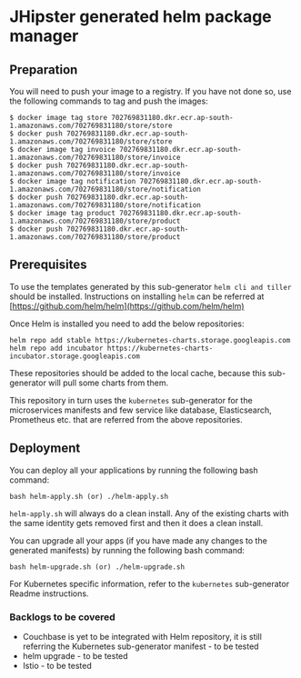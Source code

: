 # JHipster generated helm package manager

## Preparation

You will need to push your image to a registry. If you have not done so, use the following commands to tag and push the images:

```
$ docker image tag store 702769831180.dkr.ecr.ap-south-1.amazonaws.com/702769831180/store/store
$ docker push 702769831180.dkr.ecr.ap-south-1.amazonaws.com/702769831180/store/store
$ docker image tag invoice 702769831180.dkr.ecr.ap-south-1.amazonaws.com/702769831180/store/invoice
$ docker push 702769831180.dkr.ecr.ap-south-1.amazonaws.com/702769831180/store/invoice
$ docker image tag notification 702769831180.dkr.ecr.ap-south-1.amazonaws.com/702769831180/store/notification
$ docker push 702769831180.dkr.ecr.ap-south-1.amazonaws.com/702769831180/store/notification
$ docker image tag product 702769831180.dkr.ecr.ap-south-1.amazonaws.com/702769831180/store/product
$ docker push 702769831180.dkr.ecr.ap-south-1.amazonaws.com/702769831180/store/product
```

## Prerequisites

To use the templates generated by this sub-generator `helm cli and tiller` should be installed. Instructions on installing `helm` can be referred
at [https://github.com/helm/helm](https://github.com/helm/helm)

Once Helm is installed you need to add the below repositories:

```
helm repo add stable https://kubernetes-charts.storage.googleapis.com
helm repo add incubator https://kubernetes-charts-incubator.storage.googleapis.com
```

These repositories should be added to the local cache, because this sub-generator will pull some charts from them.

This repository in turn uses the `kubernetes` sub-generator for the microservices manifests and few service like database, Elasticsearch, Prometheus etc. that are referred from the above repositories.

## Deployment

You can deploy all your applications by running the following bash command:

```
bash helm-apply.sh (or) ./helm-apply.sh
```

`helm-apply.sh` will always do a clean install. Any of the existing charts with the same identity gets removed first and then it does a clean install.

You can upgrade all your apps (if you have made any changes to the generated manifests) by running the following bash command:

```
bash helm-upgrade.sh (or) ./helm-upgrade.sh
```

For Kubernetes specific information, refer to the `kubernetes` sub-generator Readme instructions.

### Backlogs to be covered

- Couchbase is yet to be integrated with Helm repository, it is still referring the Kubernetes sub-generator manifest - to be tested
- helm upgrade - to be tested
- Istio - to be tested
